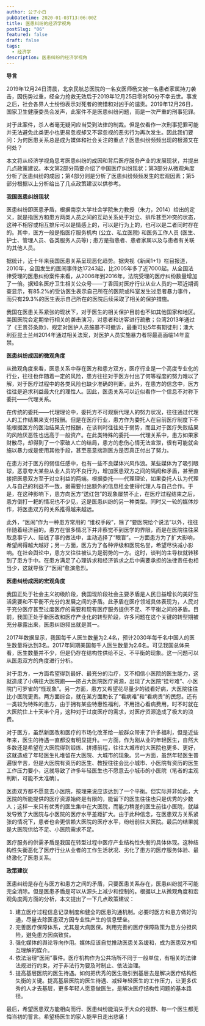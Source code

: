```yaml
---
author: 公子小白
pubDatetime: 2020-01-03T13:06:00Z
title: 医患纠纷的经济学视角
postSlug: "06"
featured: false
draft: false
tags:
  - 经济学
description: 医患纠纷的经济学视角
---
```


**导言**

2019年12月24日清晨，北京民航总医院的一名女医师杨文被一名患者家属持刀袭击，因伤势过重，经全力抢救无效后于2019年12月25日零时50分不幸去世。事发之后，社会各界人士纷纷表示对死者的惋惜和对凶手的谴责。2019年12月26日，国家卫生健康委员会发声，此案件不是医患纠纷问题，而是一次严重的刑事犯罪。

对于此案件，杀人者毫无疑问应当受到法律的制裁。但是仅看作一次刑事犯罪可能并无法避免此类更小也更易忽视却又不容忽视的恶劣行为再次发生。因此我们要问：为何医患关系总是成为媒体和社会关注的重点？医患纠纷频频出现的根源又在何处？

本文将从经济学视角思考医患纠纷的成因和背后医疗服务产业的发展现状，并提出几点政策建议。本文第2部分简要介绍了中国医疗纠纷现状；第3部分从微观角度分析了医患纠纷的成因；第4部分则是分析了医患纠纷频频发生的宏观因素；第5部分根据以上分析给出了几点政策建议以供参考。

**我国医患纠纷现状**

医患纠纷即医患矛盾，根据南京大学社会学院朱力教授（朱力，2014）给出的定义，就是指医方和患方两类人员之间的互动关系处于对立、排斥甚至冲突的状态，这种不相容或相互排斥可以是情感上的，可以是行为上的，也可以是二者同时存在的。其中，医方一般是指医疗服务机构 (公立、私立医院) 和医务工作人员 (医生、护士、管理人员、各类服务人员等) ; 患方是指患者、患者家属以及与患者有关联的其他人员。

据统计，近十年来我国医患关系呈现恶化趋势。据央视《新闻1+1》栏目报道，2010年，全国发生的医闹事件达17243起，比2005年多了近7000起。从全国法律受理的医患纠纷案件来看，从2006年到2016年，法院受理的医疗纠纷数量增加了一倍。据知名医疗卫生相关公众号——丁香园对医疗行业从业人员的一项近期调查显示，有85.2%的受访医生表示自己所在的医院或科室发生过患者暴力事件，而只有29.3%的医生表示自己所在的医院后续采取了相关的保护措施。

我国在医患关系紧张的现状下，对于医生的相关保护目前也不如其他国家和地区。美国医院会定期举行相关的袭击演习，对患者和访客进行疏散；台湾2013年通过了《王贵芬条款》，规定对医护人员施暴不可撤诉，最重可处5年有期徒刑；澳大利亚昆士兰州2014年通过相关法案，对医护人员实施暴力者将最高面临14年监禁。

**医患纠纷成因的微观角度**

从微观角度来看，医患关系中存在医方和患方双方，医疗行业是一个高度专业化的行业，往往也伴随着一定的风险，患方往往对于医方付出了何等程度的努力难以了解，对于医疗过程中的各类风险也缺少准确的判断。此外，在患方的信念中，医方往往是追求利益最大化的理性人。因此，医患关系可以近似看作一个信息不对称下委托——代理关系。

在传统的委托——代理理论中，委托方不可观察代理人的努力状况，往往通过代理人的工作结果来支付报酬。但是在医疗行业，患方作为委托人在目前医疗制度下不能根据医方的医治结果支付报酬，在谈判时往往处于弱势，而且对于医疗失败结果的风险厌恶性也远高于一般资产。在此类特殊的委托——代理关系中，患方如果家财散尽，却得到了一个家破人亡的结局，患方的悲伤心情无法宣泄，很有可能就会施以暴力或是使用其他手段，甚至恶意揣测医方是否真正付出了努力。

在患方对于医方的弱信任感中，也有一些不良媒体兴风作浪。某些媒体为了吸引眼球，恶意夸大某些从业人员的不良行为，增加医患双方之间的隔阂和矛盾，甚至直接把医患双方至于对立利益的两端。根据委托——代理理论，如果委托人认为代理人与自己的利益不一致，据需要付出额外的信息租金使得代理人与自己合作。于是，在这种影响下，患方向医方“送红包”的现象屡禁不止，在医疗过程结束之后，患方倒打一耙的情况也不少见，这是医患纠纷的另一种类型。同时又一轮的媒体炒作，将医患双方的关系推得越来越远。

此外，“医闹”作为一种患方常用的 “维权手段”，除了“要医院给个说法”以外，往往伴随着经济目的。患方在很多情况下并非察觉不到医学的界限，而是在医院往往采取息事宁人、赔钱了事的做法中，主动选择了“眼盲”。一方面患方为了扩大影响，希望闹得越大越好；另一方面，医方为了各种评级和医院名誉，希望尽快减小影响。在社会舆论中，患方又往往被认为是弱势的一方。这时，谈判的主导权就转移到了患方手中。在患方满足了心理诉求和经济诉求之后中需要承担的法律责任也相当少，这就导致了“医闹”愈演愈烈。

**医患纠纷成因的宏观角度**

我国正处于社会主义初级阶段，我国现阶段社会主要矛盾是人民日益增长的美好生活需要和不平衡不充分的发展之间的矛盾。此矛盾在医疗领域具体表现为，人民对于充分医疗甚至过度医疗的需要和现有医疗服务提供不足、不平衡之间的矛盾。目前，我国正处于新医改和医疗产业化的转型阶段，许多问题在这个关键的转型期被充分暴露出来，医患纠纷频出就是其一。

2017年数据显示，我国每千人医生数量为2.4名，预计2030年每千名中国人的医生数量将达到3名。2017年同期美国每千人医生数量为2.6名。可见我国总体来看，医生数量并不少，但是仍存在结构性供给不足、不平衡的现象。这一问题可以从医患双方的角度进行分析。

对于患方，一方面希望得到最好、最充分的治疗，又不相信小医院的医生能力，这就造成了小病往大医院跑——挤占大医院医疗资源，出现了大医院“挂号难”、小医院门可罗雀的“怪现象”。另一方面，患方又希望花尽量少的钱看好病，大医院往往比小医院更贵。两方面综合，就在某方面助长了“看病难”和“看病贵”的民怨。还有一类较为特殊的患方，由于拥有某些特惠性福利，不用担心看病费用，时不时就在大医院住上十天半个月，这种对于过度医疗的需求，对医疗资源造成了极大的浪费。

对于医方，虽然新医改和医疗的市场化改革给一般群众带来了许多福利，但是近些年来，医生的待遇一直都没有明显提升。一方面，作为刚从业的年轻医生，自然大多数还是希望在大医院得到锻炼、拼搏前程，往往大城市的大医院也更多、更好，这就造成了年轻医生扎堆留在大医院、大城市的现象。另一方面，虽然年轻医生普遍很辛苦，但是大医院有资历的医生、教授往往会比小城市、小医院有资历的医生工作压力要小，这就导致了许多年轻医生也不愿意去小城市的小医院（笔者的主观判断，可能不太准确）。

医患双方都不愿意去小医院，按理来说应该达到了一个平衡。但实际并非如此，大医院的所能提供的医疗资源始终是有限的，能留下的医生往往也只是优秀的少数人；这样一来只有优秀的医生集中在大医院，而能力稍差的医生前往小医院，就越发导致了大医院与小医院的医疗水平差距扩大。由于此种信念，在医患双方关系紧张的情况下，患者也会更信赖大医院的医疗水平，纷纷前往大医院。最后的结果就是大医院供给不足、小医院需求不足。

医疗服务的供需矛盾是我国在转型过程中医疗产业结构性失衡的具体体现。这种结构性失衡恶化了医疗行业从业者的工作生活状况、劣化了患方的医疗服务体验、最终激化了医患关系。

**政策建议**

医患纠纷是存在与医方和患方之间的矛盾，只要医患关系存在，医患纠纷就不可能完全消除。但是医患矛盾是可以从源头上减少和控制的。根据以上从微观角度和宏观角度两方面的分析，本文提出了一下几点政策建议：

1. 建立医疗过程信息记录制度和健全的医患沟通机制。必要时医方和患方做好沟通，尽量去除医患双方因专业性产生的信息壁垒。
2. 完善医疗保障体系，尤其是大病医保。利用完善的医疗保障政策为患方分担风险，避免患方因病致贫。
3. 强化媒体的舆论导向作用。媒体应该自觉推动医患关系缓和，成为医患双方相互理解的媒介。
4. 依法治理“医闹”事件。医疗机构作为公共场所不同于一般单位，有相关的法律法规进行约束，对于非法行为要及时制止、依法治理。
5. 提高基层医院的医生待遇。如何把优秀的医生吸引到基层去是解决医疗结构性失衡的关键。提高基层医院的医生待遇、减轻年轻医生的工作压力，让更多优秀的人才去基层，更多年轻人愿意做医生，是解决医疗结构性问题的基本路径。

最后，希望医患双方能相向而行、医患纠纷能消失于大众的视野、每一个医生都无悔当初的誓言。希望杨医生的家人能早日走出悲痛！

